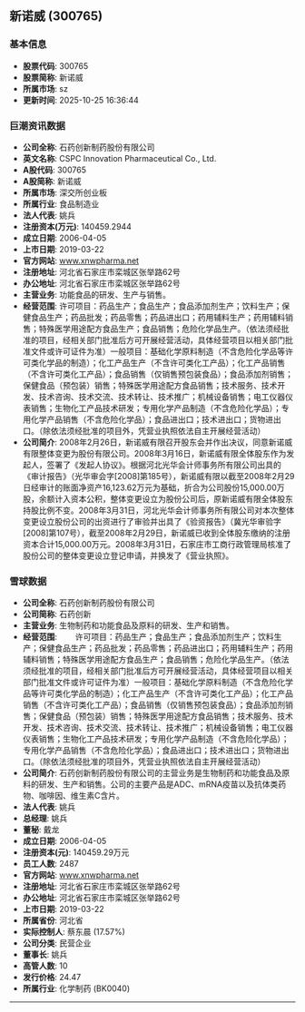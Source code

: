 ## 新诺威 (300765)

### 基本信息

- **股票代码**: 300765
- **股票简称**: 新诺威
- **所属市场**: sz
- **更新时间**: 2025-10-25 16:36:44

### 巨潮资讯数据

- **公司全称**: 石药创新制药股份有限公司
- **英文名称**: CSPC Innovation Pharmaceutical Co., Ltd.
- **A股代码**: 300765
- **A股简称**: 新诺威
- **所属市场**: 深交所创业板
- **所属行业**: 食品制造业
- **法人代表**: 姚兵
- **注册资本(万元)**: 140459.2944
- **成立日期**: 2006-04-05
- **上市日期**: 2019-03-22
- **官方网站**: www.xnwpharma.net
- **注册地址**: 河北省石家庄市栾城区张举路62号
- **办公地址**: 河北省石家庄市栾城区张举路62号
- **主营业务**: 功能食品的研发、生产与销售。
- **经营范围**: 许可项目：药品生产；食品生产；食品添加剂生产；饮料生产；保健食品生产；药品批发；药品零售；药品进出口；药用辅料生产；药用辅料销售；特殊医学用途配方食品生产；食品销售；危险化学品生产。（依法须经批准的项目，经相关部门批准后方可开展经营活动，具体经营项目以相关部门批准文件或许可证件为准）一般项目：基础化学原料制造（不含危险化学品等许可类化学品的制造）；化工产品生产（不含许可类化工产品）；化工产品销售（不含许可类化工产品）；食品销售（仅销售预包装食品）；食品添加剂销售；保健食品（预包装）销售；特殊医学用途配方食品销售；技术服务、技术开发、技术咨询、技术交流、技术转让、技术推广；机械设备销售；电工仪器仪表销售；生物化工产品技术研发；专用化学产品制造（不含危险化学品）；专用化学产品销售（不含危险化学品）；食品进出口；技术进出口；货物进出口。（除依法须经批准的项目外，凭营业执照依法自主开展经营活动）
- **公司简介**: 2008年2月26日，新诺威有限召开股东会并作出决议，同意新诺威有限整体变更为股份有限公司。2008年3月16日，新诺威有限全体股东作为发起人，签署了《发起人协议》。根据河北光华会计师事务所有限公司出具的《审计报告》（光华审会字[2008]第185号），新诺威有限以截至2008年2月29日经审计的账面净资产16,123.62万元为基础，折合为公司股份15,000.00万股，余额计入资本公积，整体变更设立为股份公司后，原新诺威有限全体股东持股比例不变。2008年3月31日，河北光华会计师事务所有限公司对本次整体变更设立股份公司的出资进行了审验并出具了《验资报告》（冀光华审验字[2008]第107号），截至2008年2月29日，新诺威已收到全体股东缴纳的注册资本合计15,000.00万元。2008年3月31日，石家庄市工商行政管理局核准了股份公司的整体变更设立登记申请，并换发了《营业执照》。

### 雪球数据

- **公司全称**: 石药创新制药股份有限公司
- **公司简称**: 石药创新
- **主营业务**: 生物制药和功能食品及原料的研发、生产和销售。
- **经营范围**: 　　许可项目：药品生产；食品生产；食品添加剂生产；饮料生产；保健食品生产；药品批发；药品零售；药品进出口；药用辅料生产；药用辅料销售；特殊医学用途配方食品生产；食品销售；危险化学品生产。（依法须经批准的项目，经相关部门批准后方可开展经营活动，具体经营项目以相关部门批准文件或许可证件为准）一般项目：基础化学原料制造（不含危险化学品等许可类化学品的制造）；化工产品生产（不含许可类化工产品）；化工产品销售（不含许可类化工产品）；食品销售（仅销售预包装食品）；食品添加剂销售；保健食品（预包装）销售；特殊医学用途配方食品销售；技术服务、技术开发、技术咨询、技术交流、技术转让、技术推广；机械设备销售；电工仪器仪表销售；生物化工产品技术研发；专用化学产品制造（不含危险化学品）；专用化学产品销售（不含危险化学品）；食品进出口；技术进出口；货物进出口。（除依法须经批准的项目外，凭营业执照依法自主开展经营活动）
- **公司简介**: 石药创新制药股份有限公司的主营业务是生物制药和功能食品及原料的研发、生产和销售。公司的主要产品是ADC、mRNA疫苗以及抗体类药物、咖啡因、维生素C含片。
- **法人代表**: 姚兵
- **总经理**: 姚兵
- **董秘**: 戴龙
- **成立日期**: 2006-04-05
- **注册资本(元)**: 140459.29万元
- **员工人数**: 2487
- **官方网站**: www.xnwpharma.net
- **注册地址**: 河北省石家庄市栾城区张举路62号
- **办公地址**: 河北省石家庄市栾城区张举路62号
- **上市日期**: 2019-03-22
- **所属省份**: 河北省
- **实际控制人**: 蔡东晨 (17.57%)
- **公司分类**: 民营企业
- **董事长**: 姚兵
- **高管人数**: 10
- **发行价格**: 24.47
- **所属行业**: 化学制药 (BK0040)

---